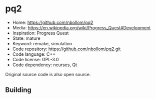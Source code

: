 # pq2

- Home: https://github.com/nbollom/pq2
- Media: https://en.wikipedia.org/wiki/Progress_Quest#Development
- Inspiration: Progress Quest
- State: mature
- Keyword: remake, simulation
- Code repository: https://github.com/nbollom/pq2.git
- Code language: C++
- Code license: GPL-3.0
- Code dependency: ncurses, Qt

Original source code is also open source.

## Building

